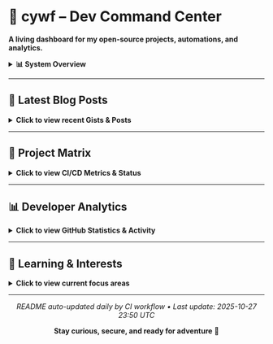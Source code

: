 # 🧠 cywf – Dev Command Center

**A living dashboard for my open-source projects, automations, and analytics.**

<details>
<summary><b>📊 System Overview</b></summary>

| Metric | Status |
|--------|--------|
| Active Repos | 13 |
| CI/CD Workflows | 5 |
| Connected Agents | In Development |
| Last Sync | <!-- LAST_SYNC -->Auto-updated daily<!-- /LAST_SYNC --> |

</details>

---

## 📝 Latest Blog Posts

<details>
<summary><b>Click to view recent Gists & Posts</b></summary>

<!-- GISTS_START -->
| Date | Title | Summary | Source |
|------|-------|---------|--------|
| 2025-09-23 | PR‑CYBR: WatchDog's Veteran Transition Program | A glimpse into our WatchDog transition program | [View Gist](https://gist.github.com/cywf/db19af3af790469e2715777c5f19250c) |
| 2025-06-19 | Cursor AI – Rules for AI – General Settings | Outlining general settings for responsible AI interactions | [View Gist](https://gist.github.com/cywf/a620a43424d47f1fb746638a11924cae) |
| 2025-06-17 | General use template for the .cursorrules file | A template for customizing Cursor AI behavior | [View Gist](https://gist.github.com/cywf/601a521551f659ab75b5a6146d4d8e72) |
| 2025-02-06 | Guide for maintaining and configuring Proxmox | Tips on keeping your Proxmox infrastructure running smoothly | [View Gist](https://gist.github.com/cywf/973f9180ae6036e5bcd06eb85aac7c2c) |
<!-- GISTS_END -->

_This section auto-updates nightly via automation._

</details>

---

## 🚀 Project Matrix

<details>
<summary><b>Click to view CI/CD Metrics & Status</b></summary>

<!-- PROJECT_MATRIX_START -->
| Project | Description | Build | Test | Deploy | Docs | Link |
|---------|-------------|-------|------|--------|------|------|
| **FortiPath** | Advanced network path analysis with ML | ![Build](https://github.com/cywf/FortiPath/actions/workflows/build.yml/badge.svg) | ![Test](https://github.com/cywf/FortiPath/actions/workflows/test.yml/badge.svg) | ![Deploy](https://github.com/cywf/FortiPath/actions/workflows/deploy.yml/badge.svg) | ![Docs](https://github.com/cywf/FortiPath/actions/workflows/docs.yml/badge.svg) | [View →](https://github.com/cywf/FortiPath) |
| **sentinel-project** | Autonomous threat detection system | ![Build](https://github.com/cywf/sentinel-project/actions/workflows/build.yml/badge.svg) | ![Test](https://github.com/cywf/sentinel-project/actions/workflows/test.yml/badge.svg) | ![Deploy](https://github.com/cywf/sentinel-project/actions/workflows/deploy.yml/badge.svg) | ![Docs](https://github.com/cywf/sentinel-project/actions/workflows/docs.yml/badge.svg) | [View →](https://github.com/cywf/sentinel-project) |
| **AegisNet** | AI-driven secure network architecture | ![Build](https://github.com/cywf/AegisNet/actions/workflows/build.yml/badge.svg) | ![Test](https://github.com/cywf/AegisNet/actions/workflows/test.yml/badge.svg) | ![Deploy](https://github.com/cywf/AegisNet/actions/workflows/deploy.yml/badge.svg) | ![Docs](https://github.com/cywf/AegisNet/actions/workflows/docs.yml/badge.svg) | [View →](https://github.com/cywf/AegisNet) |
| **AirwayAtlas** | Airway network visualization with GIS | ![Build](https://github.com/cywf/AirwayAtlas/actions/workflows/build.yml/badge.svg) | ![Test](https://github.com/cywf/AirwayAtlas/actions/workflows/test.yml/badge.svg) | ![Deploy](https://github.com/cywf/AirwayAtlas/actions/workflows/deploy.yml/badge.svg) | ![Docs](https://github.com/cywf/AirwayAtlas/actions/workflows/docs.yml/badge.svg) | [View →](https://github.com/cywf/AirwayAtlas) |
| **willow** | Multi-agent orchestration framework | ![Build](https://github.com/cywf/willow/actions/workflows/build.yml/badge.svg) | ![Test](https://github.com/cywf/willow/actions/workflows/test.yml/badge.svg) | ![Deploy](https://github.com/cywf/willow/actions/workflows/deploy.yml/badge.svg) | ![Docs](https://github.com/cywf/willow/actions/workflows/docs.yml/badge.svg) | [View →](https://github.com/cywf/willow) |
| **OTG-TAK** | Tactical awareness kit for operations | ![Build](https://github.com/cywf/OTG-TAK/actions/workflows/build.yml/badge.svg) | ![Test](https://github.com/cywf/OTG-TAK/actions/workflows/test.yml/badge.svg) | ![Deploy](https://github.com/cywf/OTG-TAK/actions/workflows/deploy.yml/badge.svg) | ![Docs](https://github.com/cywf/OTG-TAK/actions/workflows/docs.yml/badge.svg) | [View →](https://github.com/cywf/OTG-TAK) |
| **InfraGuard** | Infrastructure monitoring & hardening | ![Build](https://github.com/cywf/InfraGuard/actions/workflows/build.yml/badge.svg) | ![Test](https://github.com/cywf/InfraGuard/actions/workflows/test.yml/badge.svg) | ![Deploy](https://github.com/cywf/InfraGuard/actions/workflows/deploy.yml/badge.svg) | ![Docs](https://github.com/cywf/InfraGuard/actions/workflows/docs.yml/badge.svg) | [View →](https://github.com/cywf/InfraGuard) |
| **NetNinja** | Network reconnaissance & automation | ![Build](https://github.com/cywf/NetNinja/actions/workflows/build.yml/badge.svg) | ![Test](https://github.com/cywf/NetNinja/actions/workflows/test.yml/badge.svg) | ![Deploy](https://github.com/cywf/NetNinja/actions/workflows/deploy.yml/badge.svg) | ![Docs](https://github.com/cywf/NetNinja/actions/workflows/docs.yml/badge.svg) | [View →](https://github.com/cywf/NetNinja) |
| **ZeroTier-Toolkit** | ZeroTier network management tools | ![Build](https://github.com/cywf/ZeroTier-Toolkit/actions/workflows/build.yml/badge.svg) | ![Test](https://github.com/cywf/ZeroTier-Toolkit/actions/workflows/test.yml/badge.svg) | ![Deploy](https://github.com/cywf/ZeroTier-Toolkit/actions/workflows/deploy.yml/badge.svg) | ![Docs](https://github.com/cywf/ZeroTier-Toolkit/actions/workflows/docs.yml/badge.svg) | [View →](https://github.com/cywf/ZeroTier-Toolkit) |
| **AlphaNest** | Secure collaboration platform | ![Build](https://github.com/cywf/AlphaNest/actions/workflows/build.yml/badge.svg) | ![Test](https://github.com/cywf/AlphaNest/actions/workflows/test.yml/badge.svg) | ![Deploy](https://github.com/cywf/AlphaNest/actions/workflows/deploy.yml/badge.svg) | ![Docs](https://github.com/cywf/AlphaNest/actions/workflows/docs.yml/badge.svg) | [View →](https://github.com/cywf/AlphaNest) |
| **Boilerplates** | Project templates & scaffolding | ![Build](https://github.com/cywf/Boilerplates/actions/workflows/build.yml/badge.svg) | ![Test](https://github.com/cywf/Boilerplates/actions/workflows/test.yml/badge.svg) | ![Deploy](https://github.com/cywf/Boilerplates/actions/workflows/deploy.yml/badge.svg) | ![Docs](https://github.com/cywf/Boilerplates/actions/workflows/docs.yml/badge.svg) | [View →](https://github.com/cywf/Boilerplates) |
| **CTF-Kit** | Capture The Flag tools & utilities | ![Build](https://github.com/cywf/CTF-Kit/actions/workflows/build.yml/badge.svg) | ![Test](https://github.com/cywf/CTF-Kit/actions/workflows/test.yml/badge.svg) | ![Deploy](https://github.com/cywf/CTF-Kit/actions/workflows/deploy.yml/badge.svg) | ![Docs](https://github.com/cywf/CTF-Kit/actions/workflows/docs.yml/badge.svg) | [View →](https://github.com/cywf/CTF-Kit) |
| **cywf.github.io** | Personal website & portfolio | ![Build](https://github.com/cywf/cywf.github.io/actions/workflows/build.yml/badge.svg) | ![Test](https://github.com/cywf/cywf.github.io/actions/workflows/test.yml/badge.svg) | ![Deploy](https://github.com/cywf/cywf.github.io/actions/workflows/deploy.yml/badge.svg) | ![Docs](https://github.com/cywf/cywf.github.io/actions/workflows/docs.yml/badge.svg) | [View →](https://github.com/cywf/cywf.github.io) |
<!-- PROJECT_MATRIX_END -->

_This table updates nightly via automation._

</details>

---

## 📊 Developer Analytics

<details>
<summary><b>Click to view GitHub Statistics & Activity</b></summary>

<div align="center">

### GitHub Stats

![GitHub Stats](https://github-readme-stats.vercel.app/api?username=cywf&show_icons=true&theme=github_dark&hide_border=true&count_private=true&include_all_commits=true)

### Contribution Streak

![GitHub Streak](https://github-readme-streak-stats.herokuapp.com/?user=cywf&theme=github-dark-blue&hide_border=true)

### Top Languages

![Top Languages](https://github-readme-stats.vercel.app/api/top-langs/?username=cywf&layout=compact&theme=github_dark&hide_border=true&langs_count=8)

### Activity Graph

![Activity Graph](https://github-readme-activity-graph.vercel.app/graph?username=cywf&theme=github-compact&hide_border=true)

### Profile Summary

![Profile Summary](https://github-profile-summary-cards.vercel.app/api/cards/profile-details?username=cywf&theme=github_dark)

![Stats](https://github-profile-summary-cards.vercel.app/api/cards/stats?username=cywf&theme=github_dark)
![Productive Time](https://github-profile-summary-cards.vercel.app/api/cards/productive-time?username=cywf&theme=github_dark)

</div>

</details>

---

## 🧠 Learning & Interests

<details>
<summary><b>Click to view current focus areas</b></summary>

I'm constantly exploring new horizons across multiple domains:

### 🔐 Cybersecurity & AI/ML
- Defensive automation and threat intelligence
- Ethical hacking and penetration testing
- Generative models and adversarial ML
- Zero-trust architecture implementation

### 🌐 PR-CYBR & Community
- Building resilience in communities
- WatchDog veteran transition programs
- Knowledge sharing and education
- Open-source security tooling

### 🌍 G8 System
- Sustainable legacy frameworks
- Intergenerational knowledge transfer
- Resilience and stewardship models

### 🚀 Space Systems & Quantum
- Satellite communications
- Quantum computing fundamentals
- Energy systems optimization
- Aviation and aerospace technology

### 🧬 Psionics & Consciousness
- Resonance and vibration studies
- Human potential exploration
- Consciousness research
- Mind-body integration

</details>

---

<div align="center">

_README auto-updated daily by CI workflow • Last update: <!-- UPDATE_TIME -->2025-10-27 23:50 UTC<!-- /UPDATE_TIME -->_

**Stay curious, secure, and ready for adventure** 🚀

</div>
